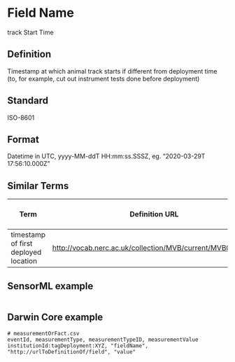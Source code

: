 # Field Name
track Start Time

## Definition 
Timestamp at which animal track starts if different from deployment time (to, for example, cut out instrument tests done before deployment)

## Standard
ISO-8601

## Format
Datetime in UTC, yyyy-MM-ddT HH:mm:ss.SSSZ, eg. “2020-03-29T 17:56:10.000Z”

## Similar Terms 
|Term|Definition URL|Source Vocabulary Publisher/Creator|
|----|----------|-----------------|
|timestamp of first deployed location|http://vocab.nerc.ac.uk/collection/MVB/current/MVB000240/|Movebank|

## SensorML example
```xml

```
## Darwin Core example
```csv
# measurementOrFact.csv
eventId, measurementType, measurementTypeID, measurementValue
institutionId:tagDeployment:XYZ, "fieldName", "http://urlToDefinitionOf/field", "value"
```
